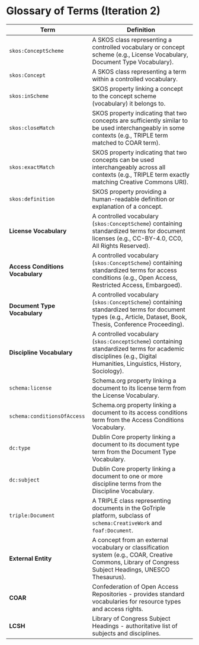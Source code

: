 # Glossary of Terms (Iteration 2)

| Term                           | Definition                                                                                                                                                           |
|--------------------------------|----------------------------------------------------------------------------------------------------------------------------------------------------------------------|
| `skos:ConceptScheme`           | A SKOS class representing a controlled vocabulary or concept scheme (e.g., License Vocabulary, Document Type Vocabulary).                                          |
| `skos:Concept`                 | A SKOS class representing a term within a controlled vocabulary.                                                                                                     |
| `skos:inScheme`                | SKOS property linking a concept to the concept scheme (vocabulary) it belongs to.                                                                                   |
| `skos:closeMatch`              | SKOS property indicating that two concepts are sufficiently similar to be used interchangeably in some contexts (e.g., TRIPLE term matched to COAR term).         |
| `skos:exactMatch`              | SKOS property indicating that two concepts can be used interchangeably across all contexts (e.g., TRIPLE term exactly matching Creative Commons URI).              |
| `skos:definition`              | SKOS property providing a human-readable definition or explanation of a concept.                                                                                     |
| **License Vocabulary**         | A controlled vocabulary (`skos:ConceptScheme`) containing standardized terms for document licenses (e.g., CC-BY-4.0, CC0, All Rights Reserved).                    |
| **Access Conditions Vocabulary** | A controlled vocabulary (`skos:ConceptScheme`) containing standardized terms for access conditions (e.g., Open Access, Restricted Access, Embargoed).            |
| **Document Type Vocabulary**   | A controlled vocabulary (`skos:ConceptScheme`) containing standardized terms for document types (e.g., Article, Dataset, Book, Thesis, Conference Proceeding).    |
| **Discipline Vocabulary**      | A controlled vocabulary (`skos:ConceptScheme`) containing standardized terms for academic disciplines (e.g., Digital Humanities, Linguistics, History, Sociology). |
| `schema:license`               | Schema.org property linking a document to its license term from the License Vocabulary.                                                                            |
| `schema:conditionsOfAccess`    | Schema.org property linking a document to its access conditions term from the Access Conditions Vocabulary.                                                        |
| `dc:type`                      | Dublin Core property linking a document to its document type term from the Document Type Vocabulary.                                                               |
| `dc:subject`                   | Dublin Core property linking a document to one or more discipline terms from the Discipline Vocabulary.                                                            |
| `triple:Document`              | A TRIPLE class representing documents in the GoTriple platform, subclass of `schema:CreativeWork` and `foaf:Document`.                                            |
| **External Entity**            | A concept from an external vocabulary or classification system (e.g., COAR, Creative Commons, Library of Congress Subject Headings, UNESCO Thesaurus).            |
| **COAR**                       | Confederation of Open Access Repositories - provides standard vocabularies for resource types and access rights.                                                   |
| **LCSH**                       | Library of Congress Subject Headings - authoritative list of subjects and disciplines.                                                                              |
